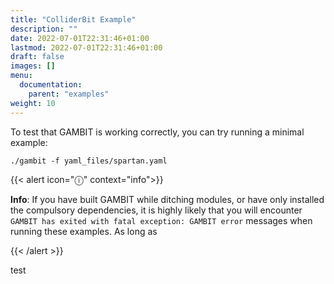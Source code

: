 ```yaml
---
title: "ColliderBit Example"
description: ""
date: 2022-07-01T22:31:46+01:00
lastmod: 2022-07-01T22:31:46+01:00
draft: false
images: []
menu:
  documentation:
    parent: "examples"
weight: 10
---
```


To test that GAMBIT is working correctly, you can try running a minimal example:

```
./gambit -f yaml_files/spartan.yaml
```

{{< alert icon="ⓘ" context="info">}}

**Info**: If you have built GAMBIT while ditching modules, or have only installed the compulsory dependencies, it is highly likely that you will encounter `GAMBIT has exited with fatal exception: GAMBIT error` messages when running these examples. As long as

{{< /alert >}}

test
